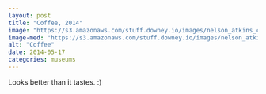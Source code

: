 ```yaml
---
layout: post
title: "Coffee, 2014"
image: "https://s3.amazonaws.com/stuff.downey.io/images/nelson_atkins_circle.jpg"
image-med: "https://s3.amazonaws.com/stuff.downey.io/images/nelson_atkins_circle-750.jpg"
alt: "Coffee"
date: 2014-05-17
categories: museums
---
```


Looks better than it tastes. :)

